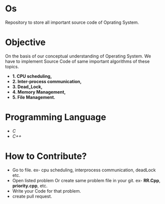 # Os
Repository to store all important source code of Oprating System.
# Objective
On the basis of our conceptual understanding of Operating System. We have to implement Source Code of same important algorithms of these topics.
+ **1. CPU scheduling,**
+ **2. Inter-process communication,**
+ **3. Dead_Lock,**
+ **4. Memory Management,**
+ **5. File Management.**
# Programming Language
+ *C*
+  *C++*
# How to Contribute?
+ Go to file. ex- cpu scheduling, interprocess communication, deadLock etc.
+ Open listed problem Or create same problem file in your git. ex- **RR.Cpp**, **priority.cpp**, etc.
+ Write your Code for that problem.
+ create pull request.

